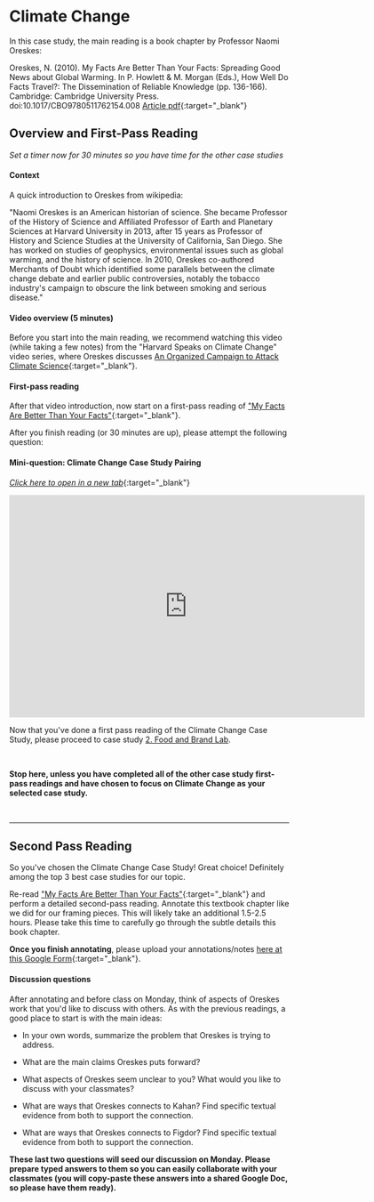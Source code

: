 # Climate Change

In this case study, the main reading is a book chapter by Professor Naomi Oreskes:

Oreskes, N. (2010). My Facts Are Better Than Your Facts: Spreading Good News about Global Warming. In P. Howlett & M. Morgan (Eds.), How Well Do Facts Travel?: The Dissemination of Reliable Knowledge (pp. 136-166). Cambridge: Cambridge University Press. doi:10.1017/CBO9780511762154.008 [Article pdf](https://drive.google.com/file/d/1cEDdQWghPJPJSmYK4vVptbFCUdk8yEbE/view?usp=sharing){:target="_blank"}

## Overview and First-Pass Reading

*Set a timer now for 30 minutes so you have time for the other case studies*

#### Context

A quick introduction to Oreskes from wikipedia:

"Naomi Oreskes is an American historian of science. She became Professor of the History of Science and Affiliated Professor of Earth and Planetary Sciences at Harvard University in 2013, after 15 years as Professor of History and Science Studies at the University of California, San Diego. She has worked on studies of geophysics, environmental issues such as global warming, and the history of science. In 2010, Oreskes co-authored Merchants of Doubt which identified some parallels between the climate change debate and earlier public controversies, notably the tobacco industry's campaign to obscure the link between smoking and serious disease."

#### Video overview (5 minutes)

Before you start into the main reading, we recommend watching this video (while taking a few notes) from the "Harvard Speaks on Climate Change" video series, where Oreskes discusses
[An Organized Campaign to Attack Climate Science](https://climatechange.environment.harvard.edu/naomi-oreskes){:target="_blank"}. 

#### First-pass reading

After that video introduction, now start on a first-pass reading of ["My Facts Are Better Than Your Facts"](https://drive.google.com/file/d/1cEDdQWghPJPJSmYK4vVptbFCUdk8yEbE/view?usp=sharing){:target="_blank"}. 

After you finish reading (or 30 minutes are up), please attempt the following question:

#### Mini-question: Climate Change Case Study Pairing

[*Click here to open in a new tab*](https://forms.gle/uitf7LTbu52wESvg8){:target="_blank"}
<iframe src="https://docs.google.com/forms/d/e/1FAIpQLSeBOJ96IBv0O5n9_chnk2uovZZ9k8i7ZjyNnE0Ye750r83nNw/viewform?embedded=true" width="640" height="400" frameborder="0" marginheight="0" marginwidth="0">Loading…
</iframe>

<br>

Now that you've done a first pass reading of the Climate Change Case Study, please proceed to case study [2. Food and Brand Lab](food-and-brand-lab).

<br> 


**Stop here, unless you have completed all of the other case study first-pass readings and have chosen to focus on Climate Change as your selected case study.**

<br>

------------------------------------------------

## Second Pass Reading

So you've chosen the Climate Change Case Study! Great choice! Definitely among the top 3 best case studies for our topic. 

Re-read ["My Facts Are Better Than Your Facts"](https://drive.google.com/file/d/1cEDdQWghPJPJSmYK4vVptbFCUdk8yEbE/view?usp=sharing){:target="_blank"} and perform a detailed second-pass reading. Annotate this textbook chapter like we did for our framing pieces. This will likely take an additional 1.5-2.5 hours. Please take this time to carefully go through the subtle details this book chapter.

**Once you finish annotating**, please upload your annotations/notes [here at this Google Form](https://forms.gle/fDgz88KimHer7tEF7){:target="_blank"}.


#### Discussion questions

After annotating and before class on Monday, think of aspects of Oreskes work that you'd like to discuss with others. As with the previous readings, a good place to start is with the main ideas:

+ In your own words, summarize the problem that Oreskes is trying to address.

+ What are the main claims Oreskes puts forward?

+ What aspects of Oreskes seem unclear to you? What would you like to discuss with your classmates?

+ What are ways that Oreskes connects to Kahan? Find specific textual evidence from both to support the connection.

+ What are ways that Oreskes connects to Figdor? Find specific textual evidence from both to support the connection.


**These last two questions will seed our discussion on Monday. Please prepare typed answers to them so you can easily collaborate with your classmates (you will copy-paste these answers into a shared Google Doc, so please have them ready).**


